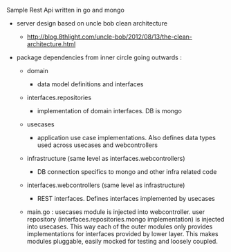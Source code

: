 Sample Rest Api written in go and mongo

- server design based on uncle bob clean architecture 
  - http://blog.8thlight.com/uncle-bob/2012/08/13/the-clean-architecture.html

- package dependencies from inner circle going outwards :
  - domain
    - data model definitions and interfaces
  - interfaces.repositories
    - implementation of domain interfaces. DB is mongo
  - usecases
    - application use case implementations. Also defines data types used across usecases and webcontrollers
  - infrastructure (same level as interfaces.webcontrollers)
    - DB connection specifics to mongo and other infra related code
  - interfaces.webcontrollers (same level as infrastructure)
    - REST interfaces. Defines interfaces implemented by usecases

  - main.go : usecases module is injected into webcontroller. user repository (interfaces.repositories.mongo implementation) is injected into usecases. This way each of the outer modules only provides implementations for interfaces provided by lower layer. This makes modules pluggable, easily mocked for testing and loosely coupled.